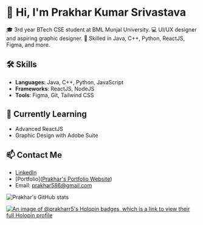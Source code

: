 # 👋 Hi, I'm Prakhar Kumar Srivastava

🎓 3rd year BTech CSE student at BML Munjal University.
💻 UI/UX designer and aspiring graphic designer.
🔧 Skilled in Java, C++, Python, ReactJS, Figma, and more.

## 🛠️ Skills
- **Languages**: Java, C++, Python, JavaScript
- **Frameworks**: ReactJS, NodeJS
- **Tools**: Figma, Git, Tailwind CSS

## 🌱 Currently Learning
- Advanced ReactJS
- Graphic Design with Adobe Suite

## 📫 Contact Me
- [LinkedIn](linkedin.com/in/prakhar5)
- [Portfolio]([Prakhar's Portfolio Website](https://prakharsrivastava.netlify.app/))
- Email: prakhar586@gmail.com

![Prakhar's GitHub stats](https://github-readme-stats.vercel.app/api?username=prakharr5&show_icons=true&theme=radical)

[![An image of @prakharr5's Holopin badges, which is a link to view their full Holopin profile](https://holopin.me/prakharr5)](https://holopin.io/@prakharr5)
<!--
**prakharr5/prakharr5** is a ✨ _special_ ✨ repository because its `README.md` (this file) appears on your GitHub profile.

Here are some ideas to get you started:

- 🔭 I’m currently working on ...
- 🌱 I’m currently learning ...
- 👯 I’m looking to collaborate on ...
- 🤔 I’m looking for help with ...
- 💬 Ask me about ...
- 📫 How to reach me: ...
- 😄 Pronouns: ...
- ⚡ Fun fact: ...
-->
